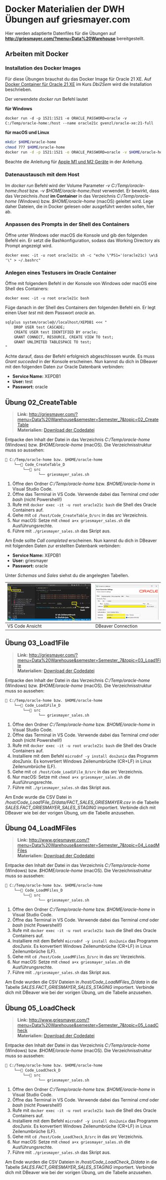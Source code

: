 # Docker Materialien der DWH Übungen auf griesmayer.com

Hier werden adaptierte Datenfiles für die Übungen auf **http://griesmayer.com/?menu=Data%20Warehouse** bereitgestellt.

## Arbeiten mit Docker

### Installation des Docker Images

Für diese Übungen brauchst du das Docker Image für Oracle 21 XE.
Auf [Docker Container für Oracle 21 XE](https://github.com/schletz/Dbi2Sem/blob/master/01_OracleVM/03_Docker/README.md) im Kurs *Dbi2Sem* wird die Installation beschrieben.

Der verwendete *docker run* Befehl lautet

**für Windows**
```text
docker run -d -p 1521:1521 -e ORACLE_PASSWORD=oracle -v C:/Temp/oracle-home:/host --name oracle21c gvenzl/oracle-xe:21-full
```

**für macOS und Linux**
```bash
mkdir $HOME/oracle-home
chmod 777 $HOME/oracle-home
docker run -d -p 1521:1521 -e ORACLE_PASSWORD=oracle -v $HOME/oracle-home:/host --name oracle21c gvenzl/oracle-xe:21-full
```

Beachte die Anleitung für [Apple M1 und M2 Geräte](https://github.com/schletz/Dbi2Sem/blob/master/01_OracleVM/03_Docker/README.md#macos-m1-m2-ger%C3%A4te) in der Anleitung.

### Datenaustausch mit dem Host

Im *docker run* Befehl wird der Volume Parameter *-v C:/Temp/oracle-home:/host* bzw. *-v &dollar;HOME/oracle-home:/host* verwendet.
Er bewirkt, dass das Verzeichnis */host* **im Container** in das Verzeichnis *C:/Temp/oracle-home* (Windows) bzw. *&dollar;HOME/oracle-home* (macOS) geleitet wird.
Lege daher Dateien, die in Docker gelesen oder ausgeführt werden sollen, hier ab.

### Anpassen des Prompts in der Shell des Containers

Öffne unter Windows oder macOS die Konsole und gib den folgenden Befehl ein.
Er setzt die Bashkonfiguration, sodass das Working Directory als Prompt angezeigt wird.

```
docker exec -it -u root oracle21c sh -c "echo \"PS1='(oracle21c) \w\$ '\" > ~/.bashrc"
```

### Anlegen eines Testusers im Oracle Container

Öffne mit folgendem Befehl in der Konsole von Windows oder macOS eine Shell des Containers:

```
docker exec -it -u root oracle21c bash
```

Füge danach in der Shell des Containers den folgenden Befehl ein.
Er legt einen User *test* mit dem Passwort *oracle* an.

```
sqlplus system/oracle@//localhost/XEPDB1 <<< "
    DROP USER test CASCADE;
    CREATE USER test IDENTIFIED BY oracle;
    GRANT CONNECT, RESOURCE, CREATE VIEW TO test;
    GRANT UNLIMITED TABLESPACE TO test;
"
```

Achte darauf, dass der Befehl erfolgreich abgeschlossen wurde.
Es muss *Grant succeded* in der Konsole erscheinen.
Nun kannst du dich in DBeaver mit den folgenden Daten zur Oracle Datenbank verbinden:

- **Service Name:** XEPDB1
- **User:** test
- **Passwort:** oracle


## Übung 02_CreateTable

> **Link:** http://griesmayer.com/?menu=Data%20Warehouse&semester=Semester_7&topic=02_CreateTable  
> **Materialien:** [Download der Codedatei](Code_CreateTable_D.zip)

Entpacke den Inhalt der Datei in das Verzeichnis *C:/Temp/oracle-home* (Windows) bzw. *&dollar;HOME/oracle-home* (macOS).
Die Verzeichnisstruktur muss so aussehen:

```
📁 C:/Temp/oracle-home bzw. $HOME/oracle-home
    └──📂 Code_CreateTable_D
        └──📂 src
               └── griesmayer_sales.sh
```

1. Öffne den Ordner *C:/Temp/oracle-home* bzw. *&dollar;HOME/oracle-home* in Visual Studio Code.
2. Öffne das Terminal in VS Code. Verwende dabei das Terminal *cmd* oder *bash* (nicht Powershell!)
3. Rufe mit `docker exec -it -u root oracle21c bash` die Shell des Oracle Containers auf.
4. Gehe mit `cd /host/Code_CreateTable_D/src` in das *src* Verzeichnis.
5. Nur macOS: Setze mit `chmod a+x griesmayer_sales.sh` die Ausführungsrechte.
6. Führe mit `./griesmayer_sales.sh` das Skript aus.

Am Ende sollte *Call completed* erscheinen. Nun kannst du dich in DBeaver mit folgenden Daten zur erstellten Datenbank verbinden:

- **Service Name:** XEPDB1
- **User:** griesmayer
- **Passwort:** oracle

Unter *Schemas* und *Sales* siehst du die angelegten Tabellen.

| ![](vscode_terminal_0837.png) | ![](dbeaver_connect_2218.png) |
| ----------------------------- | ---------------------------- |
| VS Code Ansicht               | DBeaver Connection           |


## Übung 03_Load1File

> **Link:** http://griesmayer.com/?menu=Data%20Warehouse&semester=Semester_7&topic=03_Load1File  
> **Materialien:** [Download der Codedatei](Code_Load1File_D.zip)

Entpacke den Inhalt der Datei in das Verzeichnis *C:/Temp/oracle-home* (Windows) bzw. *&dollar;HOME/oracle-home* (macOS).
Die Verzeichnisstruktur muss so aussehen:

```
📁 C:/Temp/oracle-home bzw. $HOME/oracle-home
    └──📂 Code_Load1File_D
        └──📂 src
               └── griesmayer_sales.sh
```

1. Öffne den Ordner *C:/Temp/oracle-home* bzw. *&dollar;HOME/oracle-home* in Visual Studio Code.
2. Öffne das Terminal in VS Code. Verwende dabei das Terminal *cmd* oder *bash* (nicht Powershell!)
3. Rufe mit `docker exec -it -u root oracle21c bash` die Shell des Oracle Containers auf.
4. Installiere mit dem Befehl `microdnf -y install dos2unix` das Programm *dos2unix*.
   Es konvertiert Windows Zeilenumbrüche (CR+LF) in Linux Zeilenumbrüche (LF).
4. Gehe mit `cd /host/Code_Load1File_D/src` in das *src* Verzeichnis.
5. Nur macOS: Setze mit `chmod a+x griesmayer_sales.sh` die Ausführungsrechte.
6. Führe mit `./griesmayer_sales.sh` das Skript aus.

Am Ende wurde die CSV Datei in */host/Code_Load1File_D/data/FACT_SALES_GRIESMAYER.csv* in die Tabelle *SALES.FACT_GRIESMAYER_SALES_STAGING* importiert.
Verbinde dich mit DBeaver wie bei der vorigen Übung, um die Tabelle anzusehen.

## Übung 04_LoadMFiles

> **Link:** http://www.griesmayer.com/?menu=Data%20Warehouse&semester=Semester_7&topic=04_LoadMFiles  
> **Materialien:** [Download der Codedatei](Code_LoadMFiles_D.zip)

Entpacke den Inhalt der Datei in das Verzeichnis *C:/Temp/oracle-home* (Windows) bzw. *&dollar;HOME/oracle-home* (macOS).
Die Verzeichnisstruktur muss so aussehen:

```
📁 C:/Temp/oracle-home bzw. $HOME/oracle-home
    └──📂 Code_LoadMFiles_D
        └──📂 src
               └── griesmayer_sales.sh
```

1. Öffne den Ordner *C:/Temp/oracle-home* bzw. *&dollar;HOME/oracle-home* in Visual Studio Code.
2. Öffne das Terminal in VS Code. Verwende dabei das Terminal *cmd* oder *bash* (nicht Powershell!)
3. Rufe mit `docker exec -it -u root oracle21c bash` die Shell des Oracle Containers auf.
4. Installiere mit dem Befehl `microdnf -y install dos2unix` das Programm *dos2unix*.
   Es konvertiert Windows Zeilenumbrüche (CR+LF) in Linux Zeilenumbrüche (LF).
4. Gehe mit `cd /host/Code_LoadMFiles_D/src` in das *src* Verzeichnis.
5. Nur macOS: Setze mit `chmod a+x griesmayer_sales.sh` die Ausführungsrechte.
6. Führe mit `./griesmayer_sales.sh` das Skript aus.

Am Ende wurden die CSV Dateien in */host/Code_LoadMFiles_D/data* in die Tabelle *SALES.FACT_GRIESMAYER_SALES_STAGING* importiert.
Verbinde dich mit DBeaver wie bei der vorigen Übung, um die Tabelle anzusehen.

## Übung 05_LoadCheck

> **Link:** http://www.griesmayer.com/?menu=Data%20Warehouse&semester=Semester_7&topic=05_LoadCheck  
> **Materialien:** [Download der Codedatei](Code_LoadCheck_D.zip)

Entpacke den Inhalt der Datei in das Verzeichnis *C:/Temp/oracle-home* (Windows) bzw. *&dollar;HOME/oracle-home* (macOS).
Die Verzeichnisstruktur muss so aussehen:

```
📁 C:/Temp/oracle-home bzw. $HOME/oracle-home
    └──📂 Code_LoadCheck_D
        └──📂 src
               └── griesmayer_sales.sh
```

1. Öffne den Ordner *C:/Temp/oracle-home* bzw. *&dollar;HOME/oracle-home* in Visual Studio Code.
2. Öffne das Terminal in VS Code. Verwende dabei das Terminal *cmd* oder *bash* (nicht Powershell!)
3. Rufe mit `docker exec -it -u root oracle21c bash` die Shell des Oracle Containers auf.
4. Installiere mit dem Befehl `microdnf -y install dos2unix` das Programm *dos2unix*.
   Es konvertiert Windows Zeilenumbrüche (CR+LF) in Linux Zeilenumbrüche (LF).
5. Gehe mit `cd /host/Code_LoadCheck_D/src` in das *src* Verzeichnis.
6. Nur macOS: Setze mit `chmod a+x griesmayer_sales.sh` die Ausführungsrechte.
7. Führe mit `./griesmayer_sales.sh` das Skript aus.

Am Ende wurden die CSV Dateien in */host/Code_LoadCheck_D/data* in die Tabelle *SALES.FACT_GRIESMAYER_SALES_STAGING* importiert.
Verbinde dich mit DBeaver wie bei der vorigen Übung, um die Tabelle anzusehen.

